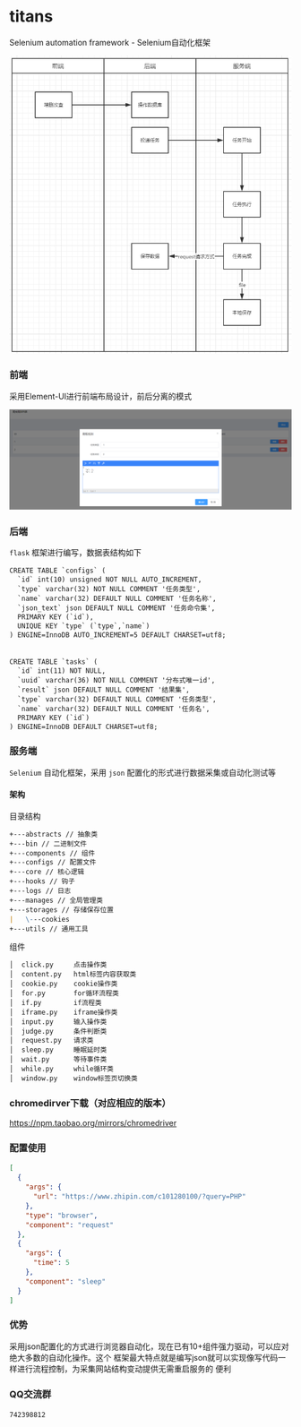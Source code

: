 # titans
Selenium automation framework - Selenium自动化框架

![](./docs/imgs/titans.png)

### 前端

采用Element-UI进行前端布局设计，前后分离的模式

![](./docs/imgs/front.png)

### 后端

`flask` 框架进行编写，数据表结构如下
```mysql
CREATE TABLE `configs` (
  `id` int(10) unsigned NOT NULL AUTO_INCREMENT,
  `type` varchar(32) NOT NULL COMMENT '任务类型',
  `name` varchar(32) DEFAULT NULL COMMENT '任务名称',
  `json_text` json DEFAULT NULL COMMENT '任务命令集',
  PRIMARY KEY (`id`),
  UNIQUE KEY `type` (`type`,`name`)
) ENGINE=InnoDB AUTO_INCREMENT=5 DEFAULT CHARSET=utf8;


CREATE TABLE `tasks` (
  `id` int(11) NOT NULL,
  `uuid` varchar(36) NOT NULL COMMENT '分布式唯一id',
  `result` json DEFAULT NULL COMMENT '结果集',
  `type` varchar(32) DEFAULT NULL COMMENT '任务类型',
  `name` varchar(32) DEFAULT NULL COMMENT '任务名',
  PRIMARY KEY (`id`)
) ENGINE=InnoDB DEFAULT CHARSET=utf8;
```

### 服务端

`Selenium` 自动化框架，采用 `json` 配置化的形式进行数据采集或自动化测试等

#### 架构


目录结构

```markdown
+---abstracts // 抽象类
+---bin // 二进制文件
+---components // 组件
+---configs // 配置文件
+---core // 核心逻辑
+---hooks // 钩子
+---logs // 日志
+---manages // 全局管理类
+---storages // 存储保存位置
|   \---cookies
+---utils // 通用工具

```

组件
```markdown
│  click.py     点击操作类
│  content.py   html标签内容获取类
│  cookie.py    cookie操作类
│  for.py       for循环流程类
│  if.py        if流程类
│  iframe.py    iframe操作类
│  input.py     输入操作类
│  judge.py     条件判断类
│  request.py   请求类
│  sleep.py     睡眠延时类
│  wait.py      等待事件类
│  while.py     while循环类
│  window.py    window标签页切换类
```


### chromedirver下载（对应相应的版本）

https://npm.taobao.org/mirrors/chromedriver


### 配置使用

```json
[
  {
    "args": {
      "url": "https://www.zhipin.com/c101280100/?query=PHP"
    },
    "type": "browser",
    "component": "request"
  },
  {
    "args": {
      "time": 5
    },
    "component": "sleep"
  }
]
```


### 优势

采用json配置化的方式进行浏览器自动化，现在已有10+组件强力驱动，可以应对绝大多数的自动化操作。这个
框架最大特点就是编写json就可以实现像写代码一样进行流程控制，为采集网站结构变动提供无需重启服务的
便利


### QQ交流群

`742398812`

